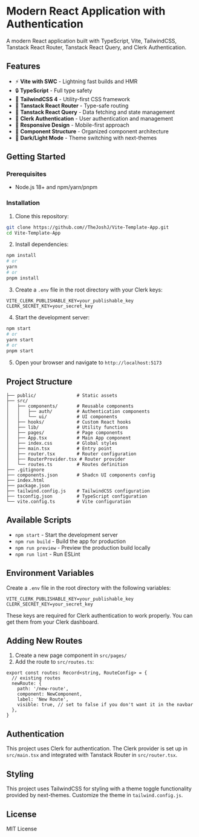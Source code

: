 # Modern React Application with Authentication

A modern React application built with TypeScript, Vite, TailwindCSS, Tanstack React Router, Tanstack React Query, and Clerk Authentication.

## Features

- ⚡️ **Vite with SWC** - Lightning fast builds and HMR
- 🔒 **TypeScript** - Full type safety
- 🎨 **TailwindCSS 4** - Utility-first CSS framework
- 🧭 **Tanstack React Router** - Type-safe routing
- 🔄 **Tanstack React Query** - Data fetching and state management
- 🔐 **Clerk Authentication** - User authentication and management
- 📱 **Responsive Design** - Mobile-first approach
- 🧩 **Component Structure** - Organized component architecture
- 🌙 **Dark/Light Mode** - Theme switching with next-themes

## Getting Started

### Prerequisites

- Node.js 18+ and npm/yarn/pnpm

### Installation

1. Clone this repository:
```bash
git clone https://github.com//TheJoshJ/Vite-Template-App.git
cd Vite-Template-App
```

2. Install dependencies:
```bash
npm install
# or
yarn
# or
pnpm install
```

3. Create a `.env` file in the root directory with your Clerk keys:
```
VITE_CLERK_PUBLISHABLE_KEY=your_publishable_key
CLERK_SECRET_KEY=your_secret_key
```

4. Start the development server:
```bash
npm start
# or
yarn start
# or
pnpm start
```

5. Open your browser and navigate to `http://localhost:5173`

## Project Structure

```
├── public/               # Static assets
├── src/
│   ├── components/       # Reusable components
│   │   ├── auth/         # Authentication components
│   │   └── ui/           # UI components
│   ├── hooks/            # Custom React hooks
│   ├── lib/              # Utility functions
│   ├── pages/            # Page components
│   ├── App.tsx           # Main App component
│   ├── index.css         # Global styles
│   ├── main.tsx          # Entry point
│   ├── router.tsx        # Router configuration
│   ├── RouterProvider.tsx # Router provider
│   └── routes.ts         # Routes definition
├── .gitignore
├── components.json       # Shadcn UI components config
├── index.html
├── package.json
├── tailwind.config.js    # TailwindCSS configuration
├── tsconfig.json         # TypeScript configuration
└── vite.config.ts        # Vite configuration
```

## Available Scripts

- `npm start` - Start the development server
- `npm run build` - Build the app for production
- `npm run preview` - Preview the production build locally
- `npm run lint` - Run ESLint

## Environment Variables

Create a `.env` file in the root directory with the following variables:

```
VITE_CLERK_PUBLISHABLE_KEY=your_publishable_key
CLERK_SECRET_KEY=your_secret_key
```

These keys are required for Clerk authentication to work properly. You can get them from your Clerk dashboard.

## Adding New Routes

1. Create a new page component in `src/pages/`
2. Add the route to `src/routes.ts`:

```tsx
export const routes: Record<string, RouteConfig> = {
  // existing routes
  newRoute: {
    path: '/new-route',
    component: NewComponent,
    label: 'New Route',
    visible: true, // set to false if you don't want it in the navbar
  },
}
```

## Authentication

This project uses Clerk for authentication. The Clerk provider is set up in `src/main.tsx` and integrated with Tanstack Router in `src/router.tsx`.

## Styling

This project uses TailwindCSS for styling with a theme toggle functionality provided by next-themes. Customize the theme in `tailwind.config.js`.

## License

MIT License
